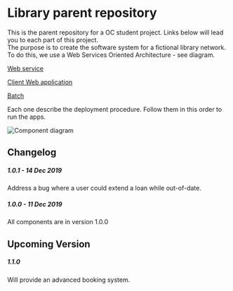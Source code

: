 # Library parent repository  
  
This is the parent repository for a OC student project. Links below
 will lead you to each part of this project.\
The purpose is to create the software system for a
 fictional library network. To do this, we use a Web Services Oriented
  Architecture - see diagram. 
 

[Web service](https://github.com/xxjokerx/p10-library-service)

[Client Web application](https://github.com/xxjokerx/p10-library-client)

[Batch](https://github.com/xxjokerx/p10-library-batch)

Each one describe the deployment procedure. Follow them in this order to run the apps.

![Component diagram](https://raw.githubusercontent.com/xxjokerx/p10-library/master/documents/component.png)

## Changelog

##### 1.0.1 - 14 Dec 2019

Address a bug where a user could extend a loan while out-of-date.

##### 1.0.0 - 11 Dec 2019

All components are in version 1.0.0
 
## Upcoming Version

##### 1.1.0

Will provide an advanced booking system.